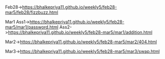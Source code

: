 Feb28->https://bhalkepriya11.github.io/weekly5/feb28-mar5/feb28/fizzbuzz.html

Mar1 Ass1->https://bhalkepriya11.github.io/weekly5/feb28-mar5/mar1/password.html
Ass2->https://bhalkepriya11.github.io/weekly5/feb28-mar5/mar1/addition.html

Mar2->https://bhalkepriya11.github.io/weekly5/feb28-mar5/mar2/404.html

Mar3->https://bhalkepriya11.github.io/weekly5/feb28-mar5/mar3/swap.html
